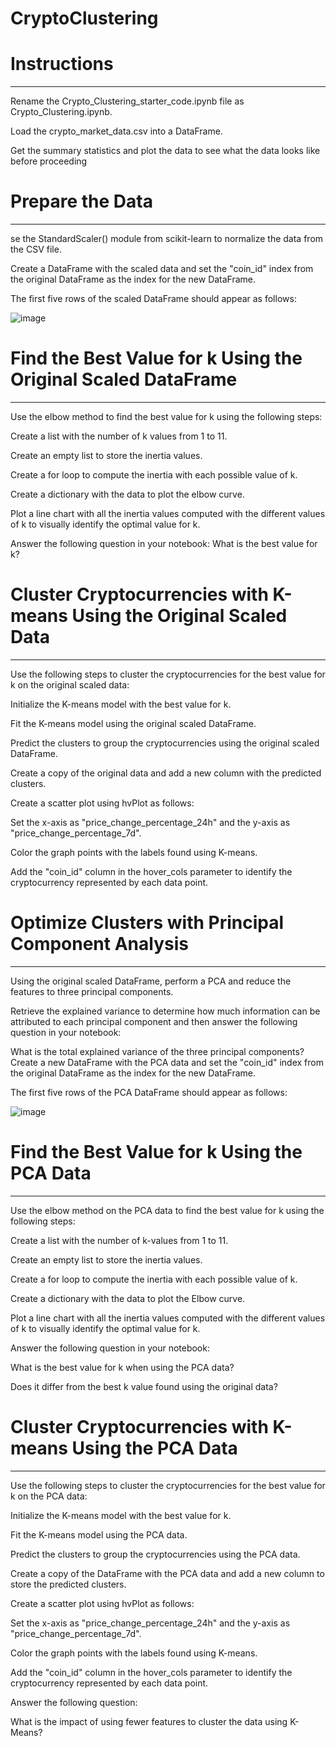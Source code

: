 # CryptoClustering

# Instructions
****

Rename the Crypto_Clustering_starter_code.ipynb file as Crypto_Clustering.ipynb.

Load the crypto_market_data.csv into a DataFrame.

Get the summary statistics and plot the data to see what the data looks like before proceeding

# Prepare the Data
****
se the StandardScaler() module from scikit-learn to normalize the data from the CSV file.

Create a DataFrame with the scaled data and set the "coin_id" index from the original DataFrame as the index for the new DataFrame.

The first five rows of the scaled DataFrame should appear as follows:

![image](https://user-images.githubusercontent.com/115423610/225588295-73e1ef07-d4a2-4848-88ca-03d2bb38c3c9.png)

# Find the Best Value for k Using the Original Scaled DataFrame
****

Use the elbow method to find the best value for k using the following steps:

Create a list with the number of k values from 1 to 11.

Create an empty list to store the inertia values.

Create a for loop to compute the inertia with each possible value of k.

Create a dictionary with the data to plot the elbow curve.

Plot a line chart with all the inertia values computed with the different values of k to visually identify the optimal value for k.

Answer the following question in your notebook: What is the best value for k?

# Cluster Cryptocurrencies with K-means Using the Original Scaled Data
****
Use the following steps to cluster the cryptocurrencies for the best value for k on the original scaled data:

Initialize the K-means model with the best value for k.

Fit the K-means model using the original scaled DataFrame.

Predict the clusters to group the cryptocurrencies using the original scaled DataFrame.

Create a copy of the original data and add a new column with the predicted clusters.

Create a scatter plot using hvPlot as follows:

Set the x-axis as "price_change_percentage_24h" and the y-axis as "price_change_percentage_7d".

Color the graph points with the labels found using K-means.

Add the "coin_id" column in the hover_cols parameter to identify the cryptocurrency represented by each data point.

# Optimize Clusters with Principal Component Analysis
****
Using the original scaled DataFrame, perform a PCA and reduce the features to three principal components.

Retrieve the explained variance to determine how much information can be attributed to each principal component and then answer the following question in your notebook:

What is the total explained variance of the three principal components?
Create a new DataFrame with the PCA data and set the "coin_id" index from the original DataFrame as the index for the new DataFrame.

The first five rows of the PCA DataFrame should appear as follows:

![image](https://user-images.githubusercontent.com/115423610/225588783-557e8eea-120b-4f98-9107-550a5268fdec.png)

# Find the Best Value for k Using the PCA Data
****
Use the elbow method on the PCA data to find the best value for k using the following steps:

Create a list with the number of k-values from 1 to 11.

Create an empty list to store the inertia values.

Create a for loop to compute the inertia with each possible value of k.

Create a dictionary with the data to plot the Elbow curve.

Plot a line chart with all the inertia values computed with the different values of k to visually identify the optimal value for k.

Answer the following question in your notebook:

What is the best value for k when using the PCA data?

Does it differ from the best k value found using the original data?

# Cluster Cryptocurrencies with K-means Using the PCA Data
****
Use the following steps to cluster the cryptocurrencies for the best value for k on the PCA data:

Initialize the K-means model with the best value for k.

Fit the K-means model using the PCA data.

Predict the clusters to group the cryptocurrencies using the PCA data.

Create a copy of the DataFrame with the PCA data and add a new column to store the predicted clusters.

Create a scatter plot using hvPlot as follows:

Set the x-axis as "price_change_percentage_24h" and the y-axis as "price_change_percentage_7d".

Color the graph points with the labels found using K-means.

Add the "coin_id" column in the hover_cols parameter to identify the cryptocurrency represented by each data point.

Answer the following question:

What is the impact of using fewer features to cluster the data using K-Means?
